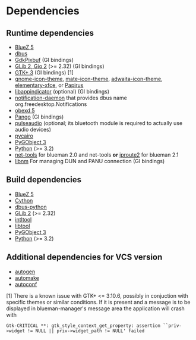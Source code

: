 # Dependencies

## Runtime dependencies

* [BlueZ 5](http://www.bluez.org/)
* [dbus](http://www.freedesktop.org/wiki/Software/dbus/)
* [GdkPixbuf](http://www.gtk.org/) (GI bindings)
* [GLib 2, Gio 2](http://www.gtk.org/) (>= 2.32) (GI bindings)
* [GTK+ 3](http://www.gtk.org/) (GI bindings) [1]
* [gnome-icon-theme](https://git.gnome.org/browse/adwaita-icon-theme/), [mate-icon-theme](https://github.com/mate-desktop/mate-icon-theme), [adwaita-icon-theme](https://github.com/GNOME/adwaita-icon-theme), [elementary-xfce](https://github.com/shimmerproject/elementary-xfce), or [Papirus](https://github.com/PapirusDevelopmentTeam/papirus-icon-theme)
* [libappindicator](https://launchpad.net/libappindicator) (optional) (GI bindings)
* [notification-daemon](https://developer.gnome.org/notification-spec/) that provides dbus name org.freedesktop.Notifications
* [obexd 5](http://www.bluez.org/)
* [Pango](http://www.gtk.org/) (GI bindings)
* [pulseaudio](http://www.freedesktop.org/wiki/Software/PulseAudio/) (optional; its bluetooth module is required to actually use audio devices)
* [pycairo](http://cairographics.org/pycairo/)
* [PyGObject 3](https://wiki.gnome.org/PyGObject)
* [Python](http://www.python.org/) (>= 3.2)
* [net-tools](http://net-tools.sourceforge.net/) for blueman 2.0 and net-tools __or__ [iproute2](https://wiki.linuxfoundation.org/networking/iproute2) for blueman 2.1
* [libnm](https://wiki.gnome.org/Projects/NetworkManager) For managing DUN and PANU connection (GI bindings)

## Build dependencies

* [BlueZ 5](http://www.bluez.org/)
* [Cython](http://www.cython.org/)
* [dbus-python](http://www.freedesktop.org/wiki/Software/DBusBindings/#python)
* [GLib 2](http://www.gtk.org/) (>= 2.32)
* [intltool](http://freedesktop.org/wiki/Software/intltool/)
* [libtool](http://www.gnu.org/software/libtool/)
* [PyGObject 3](https://wiki.gnome.org/PyGObject)
* [Python](http://www.python.org/) (>= 3.2)

## Additional dependencies for VCS version

* [autogen](https://www.gnu.org/software/autogen/)
* [automake](https://www.gnu.org/software/automake/)
* [autoconf](https://www.gnu.org/software/autoconf/)

[1] There is a known issue with GTK+ <= 3.10.6, possibly in conjuction with specific themes or similar conditions. If it is present and a message is to be displayed in blueman-manager's message area the application will crash with

    Gtk-CRITICAL **: gtk_style_context_get_property: assertion ``priv->widget != NULL || priv->widget_path != NULL' failed

